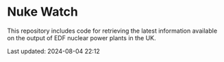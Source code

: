 # Nuke Watch

This repository includes code for retrieving the latest information available on the output of EDF nuclear power plants in the UK.

Last updated: 2024-08-04 22:12